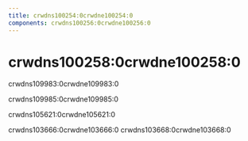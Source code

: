 ```yaml
---
title: crwdns100254:0crwdne100254:0
components: crwdns100256:0crwdne100256:0
---
```


# crwdns100258:0crwdne100258:0

<p class="description">crwdns109983:0crwdne109983:0</p>

crwdns109985:0crwdne109985:0

crwdns105621:0crwdne105621:0

crwdns103666:0crwdne103666:0 crwdns103668:0crwdne103668:0